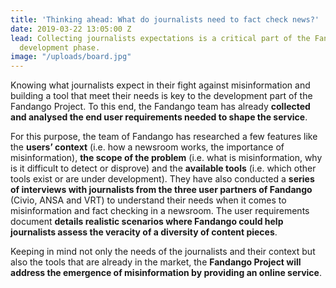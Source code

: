 ```yaml
---
title: 'Thinking ahead: What do journalists need to fact check news?'
date: 2019-03-22 13:05:00 Z
lead: Collecting journalists expectations is a critical part of the Fandango technical
  development phase.
image: "/uploads/board.jpg"
---
```


Knowing what journalists expect in their fight against misinformation and building a tool that meet their needs is key to the development part of the Fandango Project. To this end, the Fandango team has already **collected and analysed the end user requirements needed to shape the service**. 

For this purpose, the team of Fandango has researched a few features like the **users’ context** (i.e. how a newsroom works, the importance of misinformation), **the scope of the problem** (i.e. what is misinformation, why is it difficult to detect or disprove) and the **available tools** (i.e. which other tools exist or are under development). They have also conducted a **series of interviews with journalists from the three user partners of Fandango** (Civio, ANSA and VRT) to understand their needs when it comes to misinformation and fact checking in a newsroom. The user requirements document **details realistic scenarios where Fandango could help journalists assess the veracity of a diversity of content pieces**. 

Keeping in mind not only the needs of the journalists and their context but also the tools that are already in the market, the **Fandango Project will address the emergence of misinformation by providing an online service**.